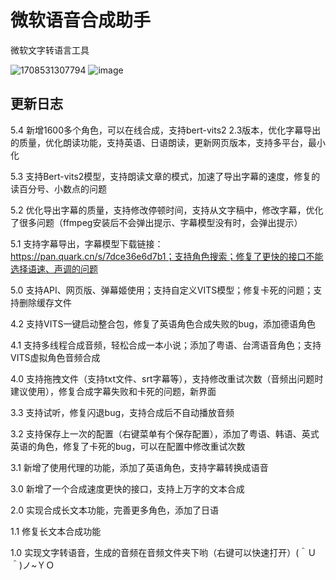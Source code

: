 # 微软语音合成助手
微软文字转语言工具

![1708531307794](https://github.com/qiye45/micro-and-vits/assets/138199658/8d8f60f8-a499-4a09-904c-c5f1c50c5d15)
![image](https://github.com/qiye45/micro-and-vits/assets/138199658/b130d00c-42d5-4855-831b-60c9876eb300)

## 更新日志

5.4 新增1600多个角色，可以在线合成，支持bert-vits2 2.3版本，优化字幕导出的质量，优化朗读功能，支持英语、日语朗读，更新网页版本，支持多平台，最小化

5.3 支持Bert-vits2模型，支持朗读文章的模式，加速了导出字幕的速度，修复的读百分号、小数点的问题

5.2 优化导出字幕的质量，支持修改停顿时间，支持从文字稿中，修改字幕，优化了很多问题（ffmpeg安装后不会弹出提示、字幕模型没有时，会弹出提示）

5.1 支持字幕导出，字幕模型下载链接：https://pan.quark.cn/s/7dce36e6d7b1；支持角色搜索；修复了更快的接口不能选择语速、声调的问题

5.0 支持API、网页版、弹幕姬使用；支持自定义VITS模型；修复卡死的问题；支持删除缓存文件

4.2 支持VITS一键启动整合包，修复了英语角色合成失败的bug，添加德语角色

4.1 支持多线程合成音频，轻松合成一本小说；添加了粤语、台湾语音角色；支持VITS虚拟角色音频合成

4.0 支持拖拽文件（支持txt文件、srt字幕等），支持修改重试次数（音频出问题时建议使用），修复合成字幕失败和卡死的问题，新界面

3.3 支持试听，修复闪退bug，支持合成后不自动播放音频

3.2 支持保存上一次的配置（右键菜单有个保存配置），添加了粤语、韩语、英式英语的角色，修复了卡死的bug，可以在配置中修改重试次数

3.1 新增了使用代理的功能，添加了英语角色，支持字幕转换成语音

3.0 新增了一个合成速度更快的接口，支持上万字的文本合成

2.0 实现合成长文本功能，完善更多角色，添加了日语

1.1 修复长文本合成功能

1.0 实现文字转语音，生成的音频在音频文件夹下哟（右键可以快速打开）(＾Ｕ＾)ノ~ＹＯ
